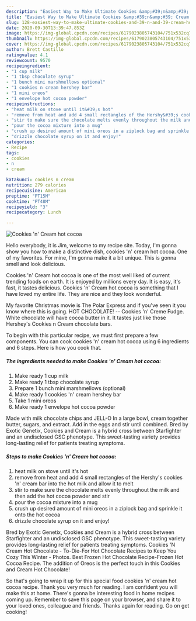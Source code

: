 ```yaml
---
description: "Easiest Way to Make Ultimate Cookies &amp;#39;n&amp;#39; Cream hot cocoa"
title: "Easiest Way to Make Ultimate Cookies &amp;#39;n&amp;#39; Cream hot cocoa"
slug: 128-easiest-way-to-make-ultimate-cookies-and-39-n-and-39-cream-hot-cocoa
date: 2020-09-30T13:39:47.853Z
image: https://img-global.cpcdn.com/recipes/6179023805743104/751x532cq70/cookies-n-cream-hot-cocoa-recipe-main-photo.jpg
thumbnail: https://img-global.cpcdn.com/recipes/6179023805743104/751x532cq70/cookies-n-cream-hot-cocoa-recipe-main-photo.jpg
cover: https://img-global.cpcdn.com/recipes/6179023805743104/751x532cq70/cookies-n-cream-hot-cocoa-recipe-main-photo.jpg
author: Brett Castillo
ratingvalue: 4.1
reviewcount: 9570
recipeingredient:
- "1 cup milk"
- "1 tbsp chocolate syrup"
- "1 bunch mini marshmellows optional"
- "1 cookies n cream hershey bar"
- "1 mini oreos"
- "1 envelope hot cocoa powder"
recipeinstructions:
- "heat milk on stove until it&#39;s hot"
- "remove from heat and add 4 small rectangles of the Hershy&#39;s cookies &#39;n&#39; cream bar into the hot milk and allow it to melt"
- "stir to make sure the chocolate melts evenly throughout the milk and then add the hot cocoa powder and stir"
- "pour the cocoa mixture into a mug"
- "crush up desired amount of mini oreos in a ziplock bag and sprinkle it onto the hot cocoa"
- "drizzle chocolate syrup on it and enjoy!"
categories:
- Recipe
tags:
- cookies
- n
- cream

katakunci: cookies n cream 
nutrition: 279 calories
recipecuisine: American
preptime: "PT15M"
cooktime: "PT48M"
recipeyield: "3"
recipecategory: Lunch

---
```



![Cookies &#39;n&#39; Cream hot cocoa](https://img-global.cpcdn.com/recipes/6179023805743104/751x532cq70/cookies-n-cream-hot-cocoa-recipe-main-photo.jpg)

Hello everybody, it is Jim, welcome to my recipe site. Today, I'm gonna show you how to make a distinctive dish, cookies &#39;n&#39; cream hot cocoa. One of my favorites. For mine, I'm gonna make it a bit unique. This is gonna smell and look delicious.

Cookies &#39;n&#39; Cream hot cocoa is one of the most well liked of current trending foods on earth. It is enjoyed by millions every day. It is easy, it's fast, it tastes delicious. Cookies &#39;n&#39; Cream hot cocoa is something that I have loved my entire life. They are nice and they look wonderful.

My favorite Christmas movie is The Polar Express and if you&#39;ve seen it you know where this is going. HOT CHOCOLATE! -- Cookies &#39;n&#39; Creme Fudge. White chocolate will have cocoa butter in it. It tastes just like those Hershey&#39;s Cookies n Cream chocolate bars.


To begin with this particular recipe, we must first prepare a few components. You can cook cookies &#39;n&#39; cream hot cocoa using 6 ingredients and 6 steps. Here is how you cook that.

<!--inarticleads1-->

##### The ingredients needed to make Cookies &#39;n&#39; Cream hot cocoa:

1. Make ready 1 cup milk
1. Make ready 1 tbsp chocolate syrup
1. Prepare 1 bunch mini marshmellows (optional)
1. Make ready 1 cookies &#39;n&#39; cream hershey bar
1. Take 1 mini oreos
1. Make ready 1 envelope hot cocoa powder


Made with milk chocolate chips and JELL-O In a large bowl, cream together butter, sugars, and extract. Add in the eggs and stir until combined. Bred by Exotic Genetix, Cookies and Cream is a hybrid cross between Starfighter and an undisclosed GSC phenotype. This sweet-tasting variety provides long-lasting relief for patients treating symptoms. 

<!--inarticleads2-->

##### Steps to make Cookies &#39;n&#39; Cream hot cocoa:

1. heat milk on stove until it&#39;s hot
1. remove from heat and add 4 small rectangles of the Hershy&#39;s cookies &#39;n&#39; cream bar into the hot milk and allow it to melt
1. stir to make sure the chocolate melts evenly throughout the milk and then add the hot cocoa powder and stir
1. pour the cocoa mixture into a mug
1. crush up desired amount of mini oreos in a ziplock bag and sprinkle it onto the hot cocoa
1. drizzle chocolate syrup on it and enjoy!


Bred by Exotic Genetix, Cookies and Cream is a hybrid cross between Starfighter and an undisclosed GSC phenotype. This sweet-tasting variety provides long-lasting relief for patients treating symptoms. Cookies &#39;N Cream Hot Chocolate - To-Die-For Hot Chocolate Recipes to Keep You Cozy This Winter - Photos. Best Frozen Hot Chocolate Recipe-Frozen Hot Cocoa Recipe. The addition of Oreos is the perfect touch in this Cookies and Cream Hot Chocolate! 

So that's going to wrap it up for this special food cookies &#39;n&#39; cream hot cocoa recipe. Thank you very much for reading. I am confident you will make this at home. There's gonna be interesting food in home recipes coming up. Remember to save this page on your browser, and share it to your loved ones, colleague and friends. Thanks again for reading. Go on get cooking!
